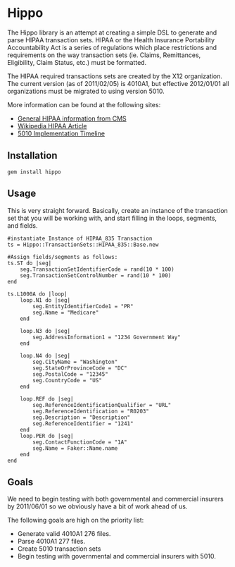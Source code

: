 Hippo
=====

The Hippo library is an attempt at creating a simple DSL to generate and parse HIPAA transaction sets.  HIPAA or the Health Insurance Portability Accountability Act is a series of regulations which place restrictions and requirements on the way transaction sets  (ie. Claims, Remittances, Eligibility, Claim Status, etc.) must be formatted.

The HIPAA required transactions sets are created by the X12
organization. The current version (as of 2011/02/05) is 4010A1, but
effective 2012/01/01 all organizations must be migrated to using version
5010.

More information can be found at the following sites:

* [General HIPAA information from CMS](https://www.cms.gov/HIPAAGenInfo/01_Overview.asp)
* [Wikipedia HIPAA Article](http://en.wikipedia.org/wiki/Hipaa)
* [5010 Implementation Timeline](https://www.cms.gov/ElectronicBillingEDITrans/18_5010D0.asp)

Installation
------------
    gem install hippo

Usage
-----
This is very straight forward. Basically, create an instance of the
transaction set that you will be working with, and start filling in the
loops, segments, and fields.

    #instantiate Instance of HIPAA_835 Transaction
    ts = Hippo::TransactionSets::HIPAA_835::Base.new

    #Assign fields/segments as follows: 
    ts.ST do |seg|
        seg.TransactionSetIdentifierCode = rand(10 * 100)
        seg.TransactionSetControlNumber = rand(10 * 100)
    end

    ts.L1000A do |loop|
        loop.N1 do |seg|
            seg.EntityIdentifierCode1 = "PR"
            seg.Name = "Medicare"
        end

        loop.N3 do |seg|
            seg.AddressInformation1 = "1234 Government Way"
        end

        loop.N4 do |seg|
            seg.CityName = "Washington"
            seg.StateOrProvinceCode = "DC"
            seg.PostalCode = "12345"
            seg.CountryCode = "US"
        end

        loop.REF do |seg|
            seg.ReferenceIdentificationQualifier = "URL"
            seg.ReferenceIdentification = "R0203"
            seg.Description = "Description"
            seg.ReferenceIdentifier = "1241"
        end
        loop.PER do |seg|
            seg.ContactFunctionCode = "1A"
            seg.Name = Faker::Name.name
        end
    end

Goals
-----
We need to begin testing with both governmental and commercial insurers
by 2011/06/01 so we obviously have a bit of work ahead of us. 

The following goals are high on the priority list:

* Generate valid 4010A1 276 files.
* Parse 4010A1 277 files.
* Create 5010 transaction sets
* Begin testing with governmental and commercial insurers with 5010.
